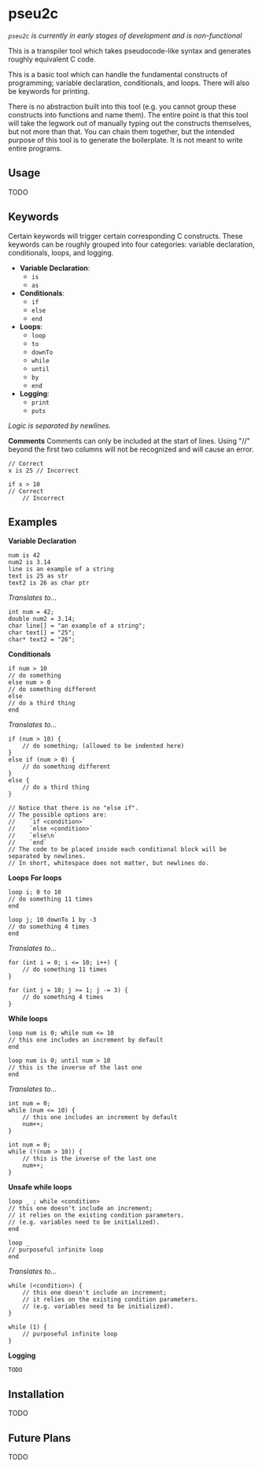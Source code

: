 # pseu2c

*`pseu2c` is currently in early stages of development and is non-functional*

This is a transpiler tool which takes pseudocode-like syntax and generates roughly equivalent C code.

This is a basic tool which can handle the fundamental constructs of programming; variable declaration, conditionals, and loops. There will also be keywords for printing.

There is no abstraction built into this tool (e.g. you cannot group these constructs into functions and name them). The entire point is that this tool will take the legwork out of manually typing out the constructs themselves, but not more than that. You can chain them together, but the intended purpose of this tool is to generate the boilerplate. It is not meant to write entire programs.

## Usage

TODO

## Keywords

Certain keywords will trigger certain corresponding C constructs. These keywords can be roughly grouped into four categories: variable declaration, conditionals, loops, and logging.

 - **Variable Declaration**:
    - `is`
    - `as`
 - **Conditionals**:
    - `if`
    - `else`
    - `end`
 - **Loops**:
    - `loop`
    - `to`
    - `downTo`
    - `while`
    - `until`
    - `by`
    - `end`
 - **Logging**:
    - `print`
    - `puts`

*Logic is separated by newlines.*

**Comments**
Comments can only be included at the start of lines. Using "//" beyond the first two columns will not be recognized and will cause an error.
```
// Correct
x is 25 // Incorrect

if x > 10
// Correct
    // Incorrect
```

## Examples

**Variable Declaration**
```
num is 42
num2 is 3.14
line is an example of a string
text is 25 as str
text2 is 26 as char ptr
```
*Translates to...*
```
int num = 42;
double num2 = 3.14;
char line[] = "an example of a string";
char text[] = "25";
char* text2 = "26";
```

**Conditionals**
```
if num > 10
// do something
else num > 0
// do something different
else
// do a third thing
end
```
*Translates to...*
```
if (num > 10) {
    // do something; (allowed to be indented here)
}
else if (num > 0) {
    // do something different
}
else {
    // do a third thing
}

// Notice that there is no "else if".
// The possible options are:
//    `if <condition>`
//    `else <condition>`
//    `else\n`
//    `end`
// The code to be placed inside each conditional block will be separated by newlines.
// In short, whitespace does not matter, but newlines do.
```

**Loops**
**For loops**
```
loop i; 0 to 10
// do something 11 times
end

loop j; 10 downTo 1 by -3
// do something 4 times
end
```
*Translates to...*
```
for (int i = 0; i <= 10; i++) {
    // do something 11 times
}

for (int j = 10; j >= 1; j -= 3) {
    // do something 4 times
}
```
**While loops**
```
loop num is 0; while num <= 10
// this one includes an increment by default
end

loop num is 0; until num > 10
// this is the inverse of the last one
end
```
*Translates to...*
```
int num = 0;
while (num <= 10) {
    // this one includes an increment by default
    num++;
}

int num = 0;
while (!(num > 10)) {
    // this is the inverse of the last one
    num++;
}
```
**Unsafe while loops**
```
loop _ ; while <condition>
// this one doesn't include an increment;
// it relies on the existing condition parameters.
// (e.g. variables need to be initialized).
end

loop _
// purposeful infinite loop
end
```
*Translates to...*
```
while (<condition>) {
    // this one doesn't include an increment;
    // it relies on the existing condition parameters.
    // (e.g. variables need to be initialized).
}

while (1) {
    // purposeful infinite loop
}
```

**Logging**
```
TODO
```

## Installation

TODO

## Future Plans

TODO